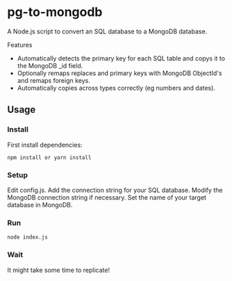 # pg-to-mongodb

A Node.js script to convert an SQL database to a MongoDB database.

Features

- Automatically detects the primary key for each SQL table and copys it to the MongoDB _id field.
- Optionally remaps replaces and primary keys with MongoDB ObjectId's and remaps foreign keys.
- Automatically copies across types correctly (eg numbers and dates).

## Usage

### Install 

First install dependencies:

    npm install or yarn install

### Setup

Edit config.js. Add the connection string for your SQL database. Modify the MongoDB connection string if necessary. Set the name of your target database in MongoDB.

### Run

    node index.js

### Wait

It might take some time to replicate!
